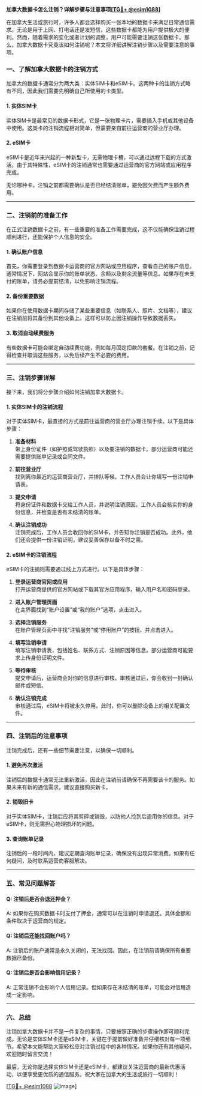 **加拿大数据卡怎么注销？详解步骤与注意事项[[TG💪+ @esim1088](https://t.me/s/esim1088)]**

在加拿大生活或旅行时，许多人都会选择购买一张本地的数据卡来满足日常通信需求。无论是用于上网、打电话还是发短信，这些数据卡都能为用户提供极大的便利。然而，随着需求的变化或者计划的调整，用户可能需要注销这张数据卡。那么，加拿大数据卡究竟该如何注销呢？本文将详细讲解注销步骤以及需要注意的事项。

### **一、了解加拿大数据卡的注销方式**

加拿大的数据卡通常分为两大类：实体SIM卡和eSIM卡。这两种卡的注销方式略有不同，因此我们需要先明确自己所使用的卡类型。

#### **1. 实体SIM卡**
实体SIM卡是最常见的数据卡形式，它是一张物理卡片，需要插入手机或其他设备中使用。这类卡的注销流程相对简单，但需要亲自前往运营商的营业厅办理。

#### **2. eSIM卡**
eSIM卡是近年来兴起的一种新型卡，无需物理卡槽，可以通过远程下载的方式激活。由于其特殊性，eSIM卡的注销通常也需要通过运营商的官方网站或应用程序完成。

无论哪种卡，注销之前都需要确认是否已经结清账单，避免因欠费而产生额外费用。

---

### **二、注销前的准备工作**

在正式注销数据卡之前，有一些重要的准备工作需要完成，这不仅能确保注销过程顺利进行，还能保护个人信息的安全。

#### **1. 确认账户信息**
首先，你需要登录到数据卡运营商的官方网站或应用程序，查看自己的账户信息。通常情况下，网站会显示你的账单状态、余额以及剩余流量等信息。如果存在未支付的账单，请务必提前结清，以免影响注销流程。

#### **2. 备份重要数据**
如果你在使用数据卡期间存储了某些重要信息（如联系人、照片、文档等），建议在注销前将其备份到其他设备上。这样可以防止因注销操作导致数据丢失。

#### **3. 取消自动续费服务**
有些数据卡可能会绑定自动续费功能，例如每月固定扣款的套餐。在注销之前，记得检查并取消这些服务，以免后续产生不必要的费用。

---

### **三、注销步骤详解**

接下来，我们将分步骤介绍如何注销加拿大数据卡。

#### **1. 实体SIM卡的注销流程**
对于实体SIM卡，最直接的方式是前往运营商的营业厅办理注销手续。以下是具体步骤：

1. **准备材料**  
   带上身份证件（如护照或驾驶执照）以及要注销的数据卡。部分运营商可能还需要提供账单记录或合同文件。
   
2. **前往营业厅**  
   找到离你最近的运营商营业厅，并排队等候。工作人员会让你填写一份注销申请表。

3. **提交申请**  
   将身份证件和数据卡交给工作人员，并说明注销原因。工作人员会核实你的身份信息，并检查是否有未结清的账单。

4. **确认注销成功**  
   注销完成后，工作人员会收回你的SIM卡，并告知你注销是否成功。此外，他们还会提供一份注销证明，建议妥善保存以备不时之需。

#### **2. eSIM卡的注销流程**
eSIM卡的注销则需要通过线上方式进行。以下是具体步骤：

1. **登录运营商官网或应用**  
   打开运营商提供的官方网站或下载其官方应用程序。输入用户名和密码登录。

2. **进入账户管理页面**  
   在主界面找到“账户设置”或“我的账户”选项，点击进入。

3. **选择注销服务**  
   在账户管理页面中寻找“注销服务”或“停用账户”的按钮，并点击进入。

4. **填写注销申请**  
   填写注销申请表，包括姓名、联系方式、注销原因等信息。部分运营商可能要求上传身份证明文件。

5. **等待审核**  
   提交申请后，运营商会对你的信息进行审核。审核通过后，你会收到一封确认邮件或短信。

6. **确认注销完成**  
   审核通过后，eSIM卡将被永久停用。此时，你可以删除设备上的相关配置文件。

---

### **四、注销后的注意事项**

注销完成后，还有一些细节需要注意，以确保一切顺利。

#### **1. 避免再次激活**
注销后的数据卡通常无法重新激活，因此在注销前请确保不再需要该卡的服务。如果未来有新的通信需求，建议直接购买新卡。

#### **2. 销毁旧卡**
对于实体SIM卡，注销后应将其剪碎或销毁，以防他人捡到后盗用你的信息。对于eSIM卡，则无需担心物理损坏的问题。

#### **3. 查询账单记录**
注销后的一段时间内，建议定期查询账单记录，确保没有出现异常消费。如果有任何疑问，及时联系运营商客服解决。

---

### **五、常见问题解答**

#### **Q: 注销后是否会退还押金？**  
A: 如果你在购买数据卡时支付了押金，通常可以在注销时申请退还。具体金额和条件取决于运营商的规定。

#### **Q: 注销后还能找回账户吗？**  
A: 注销后的账户通常是永久关闭的，无法找回。因此，在注销前请确保所有重要数据已备份。

#### **Q: 注销后是否会影响信用记录？**  
A: 正常注销不会影响个人信用记录。但如果存在未结清的账单，可能会对信用造成一定影响。

---

### **六、总结**

注销加拿大数据卡并不是一件复杂的事情，只要按照正确的步骤操作即可顺利完成。无论是实体SIM卡还是eSIM卡，关键在于提前做好准备并仔细核对每一项细节。希望本文能帮助大家轻松应对注销过程中的各种情况。如果你还有其他疑问，欢迎随时留言交流！

最后，无论你是选择实体SIM卡还是eSIM卡，都建议关注运营商的最新优惠活动，以便享受更优质的通信服务。祝大家在加拿大的生活或旅行一切顺利！

[[TG💪+ @esim1088](https://t.me/s/esim1088) ![Image](https://i.postimg.cc/4NQfJmqS/Snipaste-2025-05-13-00-14-12.png)]